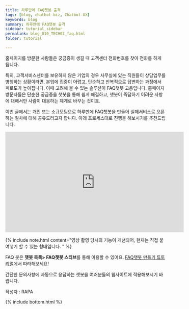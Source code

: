 ```yaml
---
title: 하루만에 FAQ챗봇 출격
tags: [blog, chatbot-biz, Chatbot-UX]
keywords: blog
summary: 하루만에 FAQ챗봇 출격 
sidebar: tutorial_sidebar
permalink: blog_010_TECH02_faq.html
folder: tutorial

---
```



홈페이지를 방문한 사람들은 궁금증이 생길 때 고객센터 전화번호를 찾아 전화를 하게 됩니다.

특히, 고객서비스센터를 보유하지 않은 기업의 경우 사무실에 있는 직원들이 상담업무를 병행하는 상황이라면, 본업에 집중이 어렵고, 단순하고 반복적으로 답변하는 과정에서 피로도가 높아집니다.
이때 고려해 볼 수 있는 솔루션이 FAQ챗봇 고용입니다. 홈페이지 방문자들은 단순한 궁금증을 챗봇을 통해 쉽게 해결하고, 챗봇이 즉답하기 어려운 사항에 대해서만 사람이 대응하는 체계로 바꾸는 것이죠.

이번 글에서는 개인 또는 소규모팀으로 하루만에 FAQ챗봇을 만들어 실제서비스로 오픈하는 절차에 대해 공유드리고자 합니다. 아래 프로세스대로 진행을 해보시기를 추천드립니다.

<div class="videowrapper">
<iframe width="560" height="315" src="https://www.youtube.com/embed/HFE6djjaXxk" frameborder="0" allow="accelerometer; autoplay; encrypted-media; gyroscope; picture-in-picture" allowfullscreen></iframe>
</div>


{% include note.html content="영상 촬영 당시의 기능이 개선되어, 현재는 직접 붙여넣기 할 수 있는 형태입니다. " %}


FAQ 봇은 **챗봇 목록> FAQ챗봇 스티브**를 통해 이용할 수 있어요. [FAQ챗봇 만들기 튜토리얼](/tutorial_faq.html)에서 따라해보세요!


간단한 문의사항에 자동으로 응답하는 챗봇을 여러분들의 웹사이트에 적용해보시기 바랍니다.


작성자 : RAPA

{% include bottom.html %}